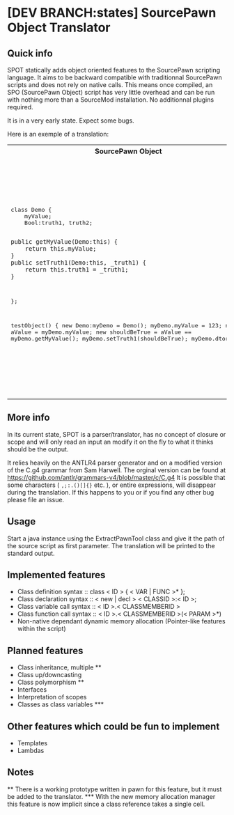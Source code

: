 [DEV BRANCH:states] SourcePawn Object Translator 
====

Quick info
----------
SPOT statically adds object oriented features to the SourcePawn scripting language. 
It aims to be backward compatible with traditionnal SourcePawn scripts and does not rely on native calls. 
This means once compiled, an SPO (SourcePawn Object) script has very little overhead and can be run with nothing more than a SourceMod installation. No additionnal plugins required.

It is in a very early state. Expect some bugs.

Here is an exemple of a translation:
<table>
<tr>
<th>SourcePawn Object</th>
<th>SourcePawn</th>
</tr>
<tr>
<td>
<pre>
class Demo {
    myValue;
    Bool:truth1, truth2;

    public getMyValue(Demo:this) { 
        return this.myValue; 
    }
    public setTruth1(Demo:this, _truth1) { 
        return this.truth1 = _truth1; 
    }
};

testObject() {
    new Demo:myDemo = Demo();
    myDemo.myValue = 123;
    new aValue = myDemo.myValue;
    new shouldBeTrue = aValue == myDemo.getMyValue();
    myDemo.setTruth1(shouldBeTrue);
    myDemo.dtor();
}
</pre>
</td><td>
<pre>
...

#define _SPO_Class_Demo__SPO_Id #A number#
#define _SPO_Class_Demo__SPO_Size 4
#define _SPO_Class_Demo_myValue 1
#define _SPO_Class_Demo_truth1 2
#define _SPO_Class_Demo_truth2 3

Class_Demo_ctor() {
    _SPO_NewC(this, _SPO_Class_Demo__SPO_Size);
    _SPO_DerefC(this) = _SPO_Class_Demo__SPO_Id;
    // BEGIN USER
    // END USER
    return this;
}

Class_Demo_dtor(this) {
    // BEGIN USER
    // END USER
    _SPO_FreeC(this, _SPO_Class_Demo__SPO_Size);
}

public Class_Demo_getMyValue(this) { 
    return _SPO_DerefC(this + _SPO_Class_Demo_myValue + _SPO_iGet(_SPO_Class_Demo__SPO_Id, _SPO_DerefC(this)))
}
public Class_Demo_setTruth1(this, _truth1) { 
    return _SPO_DerefC(this + _SPO_Class_Demo_truth1+ _SPO_iGet(_SPO_Class_Demo__SPO_Id, _SPO_DerefC(this))) = _truth1;
}
    
testObject() {
    new myDemo = Class_Demo_ctor();
    _SPO_DerefC(myDemo + _SPO_Class_Demo_myValue + _SPO_iGet(_SPO_Class_Demo__SPO_Id, _SPO_DerefC(this))) = 123;
    new aValue = _SPO_DerefC(myDemo + _SPO_Class_Demo_myValue + _SPO_iGet(_SPO_Class_Demo__SPO_Id, _SPO_DerefC(this)));
    new shouldBeTrue = aValue == Class_Demo_getMyValue(myDemo);
    Class_Demo_setTruth1(myDemo, shouldBeTrue);
}
</pre>
</td>
</tr>
</table>

More info
---------
In its current state, SPOT is a parser/translator, has no concept of closure or scope and will only read an input an modify it on the fly to what it thinks should be the output. 

It relies heavily on the ANTLR4 parser generator and on a modified version of the C.g4 grammar from Sam Harwell. The orginal version can be found at https://github.com/antlr/grammars-v4/blob/master/c/C.g4
It is possible that some characters ( ``` ,;:.()[]{} ``` etc. ), or entire expressions, will disappear during the translation. If this happens to you or if you find any other bug please file an issue.

Usage
-----
Start a java instance using the ExtractPawnTool class and give it the path of the source script as first parameter. The translation will be printed to the standard output.

Implemented features
--------------------
* Class definition syntax :: class < ID > { < VAR | FUNC >* };
* Class declaration syntax :: < new | decl > < CLASSID >:< ID >;
* Class variable call syntax :: < ID >.< CLASSMEMBERID >
* Class function call syntax :: < ID >.< CLASSMEMBERID >(< PARAM >*)
* Non-native dependant dynamic memory allocation (Pointer-like features within the script)

Planned features
----------------
* Class inheritance, multiple **
* Class up/downcasting
* Class polymorphism **
* Interfaces
* Interpretation of scopes
* Classes as class variables ***

Other features which could be fun to implement
----------------------------------------------
* Templates
* Lambdas

Notes
-----
** There is a working prototype written in pawn for this feature, but it must be added to the translator.
*** With the new memory allocation manager this feature is now implicit since a class reference takes a single cell.
